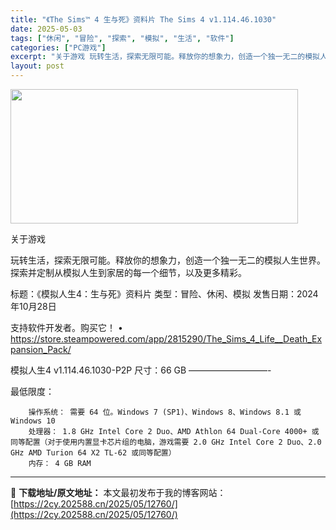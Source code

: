 ```yaml
---
title: "《The Sims™ 4 生与死》资料片 The Sims 4 v1.114.46.1030"
date: 2025-05-03
tags: ["休闲", "冒险", "探索", "模拟", "生活", "软件"]
categories: ["PC游戏"]
excerpt: "关于游戏 玩转生活，探索无限可能。释放你的想象力，创造一个独一无二的模拟人生世界。探索并定制从模拟人生到家居的每一个细节，以及更多精彩。 标题：《模拟人生4：生与死》资料片 类型：冒险、休闲、模拟 发售日期：2024年10月28日 支持软件开发者。购买它！ • https://store.steam&hellip;"
layout: post
---
```


<img src="https://2cy.202588.cn/wp-content/uploads/2025/05/2025050304080476.webp" alt="" width="460" height="215" class="aligncenter size-full wp-image-12747" />

关于游戏

玩转生活，探索无限可能。释放你的想象力，创造一个独一无二的模拟人生世界。探索并定制从模拟人生到家居的每一个细节，以及更多精彩。

标题：《模拟人生4：生与死》资料片
类型：冒险、休闲、模拟
发售日期：2024年10月28日

支持软件开发者。购买它！
• https://store.steampowered.com/app/2815290/The_Sims_4_Life__Death_Expansion_Pack/

模拟人生4 v1.114.46.1030-P2P
尺寸：66 GB
—————————- 



最低限度：

        操作系统： 需要 64 位。Windows 7 (SP1)、Windows 8、Windows 8.1 或 Windows 10
        处理器： 1.8 GHz Intel Core 2 Duo、AMD Athlon 64 Dual-Core 4000+ 或同等配置（对于使用内置显卡芯片组的电脑，游戏需要 2.0 GHz Intel Core 2 Duo、2.0 GHz AMD Turion 64 X2 TL-62 或同等配置）
        内存： 4 GB RAM



---
📖 **下载地址/原文地址：** 本文最初发布于我的博客网站：[https://2cy.202588.cn/2025/05/12760/](https://2cy.202588.cn/2025/05/12760/)
